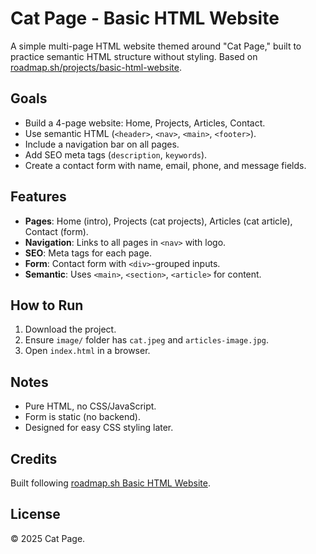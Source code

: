 # Cat Page - Basic HTML Website

A simple multi-page HTML website themed around "Cat Page," built to practice semantic HTML structure without styling. Based on [roadmap.sh/projects/basic-html-website](https://roadmap.sh/projects/basic-html-website).

## Goals
- Build a 4-page website: Home, Projects, Articles, Contact.
- Use semantic HTML (`<header>`, `<nav>`, `<main>`, `<footer>`).
- Include a navigation bar on all pages.
- Add SEO meta tags (`description`, `keywords`).
- Create a contact form with name, email, phone, and message fields.


## Features
- **Pages**: Home (intro), Projects (cat projects), Articles (cat article), Contact (form).
- **Navigation**: Links to all pages in `<nav>` with logo.
- **SEO**: Meta tags for each page.
- **Form**: Contact form with `<div>`-grouped inputs.
- **Semantic**: Uses `<main>`, `<section>`, `<article>` for content.

## How to Run
1. Download the project.
2. Ensure `image/` folder has `cat.jpeg` and `articles-image.jpg`.
3. Open `index.html` in a browser.

## Notes
- Pure HTML, no CSS/JavaScript.
- Form is static (no backend).
- Designed for easy CSS styling later.

## Credits
Built following [roadmap.sh Basic HTML Website](https://roadmap.sh/projects/basic-html-website).

## License
© 2025 Cat Page.
